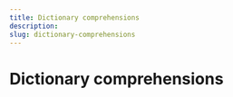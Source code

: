 ```yaml
---
title: Dictionary comprehensions
description: 
slug: dictionary-comprehensions
---
```


# Dictionary comprehensions

